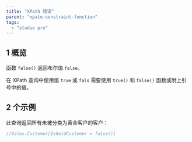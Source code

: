 ```yaml
---
title: "XPath 错误"
parent: "xpate-constraint-function"
tags:
  - "studio pro"
---
```


## 1 概览

函数 `false()` 返回布尔值 `false`。

在 XPath 查询中使用值 `true` 或 `fals` 需要使用 `true()` 和 `false()` 函数或附上引号中的值。

## 2 个示例

此查询返回所有未被分类为黄金客户的客户：

```java
//Sales.Customer[IsGoldCustomer = false()]
```
